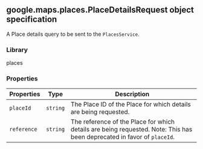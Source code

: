 <h2 id="PlaceDetailsRequest">
google.maps.places.PlaceDetailsRequest
object specification
</h2><p>A Place details query to be sent to the <code>PlacesService</code>.</p><h3>Library</h3><p>places</p><h3>Properties</h3><table summary="interface PlaceDetailsRequest - Properties" width="100%">
<thead>
<tr><th>Properties</th>
<th>Type</th>
<th>Description</th>
</tr></thead>
<tbody>
<tr>
<td><code>placeId</code></td>
<td><code>string</code></td>
<td>The Place ID of the Place for which details are being requested.</td>
</tr>
<tr>
<td><code>reference</code></td>
<td><code>string</code></td>
<td>The reference of the Place for which details are being requested. Note: This has been deprecated in favor of <code>placeId</code>.</td>
</tr>
</tbody>
</table>